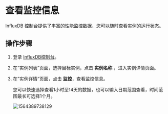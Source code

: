 # 查看监控信息

InfluxDB 控制台提供了丰富的性能监控数据，您可以随时查看实例的运行状态。

## 操作步骤

1. 登录 [InfluxDB控制台](http://tsds-console.jdcloud.com/list)。

2. 在“实例列表”页面，选择目标实例，点击 **实例名称** ，进入实例详情页面。

3. 在”实例详情“页面，点击 **监控**，查看监控信息。

   您可以快速选择查看1小时至14天的数据，也可以输入日期范围查看，时间范围最长可选择1个月。

   ![1564389738129](../../../../../image/JCS-for-InfluxDB/1564389738129.png)

   


